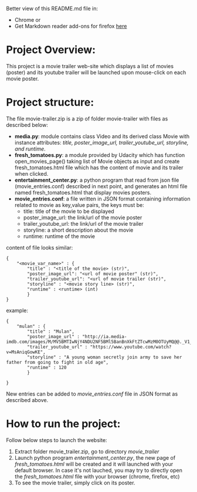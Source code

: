 Better view of this README.md file in:
- Chrome or
- Get Markdown reader add-ons for firefox [here](https://addons.mozilla.org/en-US/firefox/addon/markdown-viewer/)

# Project Overview:
This project is a movie trailer web-site which displays a list of movies (poster) and its youtube trailer will be launched upon mouse-click on each movie poster.

# Project structure:
The file movie-trailer.zip is a zip of folder movie-trailer with files as described below:
* **media.py**: module contains class Video and its derived class Movie with instance attributes: *title, poster_image_url, trailer_youtube_url, storyline, and runtime*.
* **fresh_tomatoes.py**: a module provided by Udacity which has function open_movies_page() taking list of Movie objects as input and create fresh_tomatoes.html file which has the content of movie and its trailer when clicked. 
* **entertainment_center.py**: a python program that read from json file (movie_entries.conf) described in next point, and generates an html file named fresh_tomatoes.html that display movies posters.
* **movie_entries.conf**: a file written in JSON format containing information related to movie as key,value pairs, the keys must be:
  * title: title of the movie to be displayed
  * poster_image_url: the link/url of the movie poster
  * trailer_youtube_url: the link/url of the movie trailer 
  * storyline: a short description about the movie 
  * runtime: runtime of the movie

content of file looks similar:  
```
{
    "<movie_var_name>" : {
        "title" : "<title of the movie> (str)",
        "poster_image_url": "<url of movie poster" (str)", 
        "trailer_youtube_url": "<url of movie trailer (str)",
        "storyline" : "<movie story line> (str)",
        "runtime" : <runtime> (int)
        }
}
```
example:
```
{
    "mulan" : {
    	"title" : "Mulan",
        "poster_image_url" : "http://ia.media-imdb.com/images/M/MV5BMTIwNjY4NDU2NF5BMl5BanBnXkFtZTcwMzM0OTUyMQ@@._V1_UY268_CR2,0,182,268_AL_.jpg",
        "trailer_youtube_url" : "https://www.youtube.com/watch?v=MsAniqGowKE",
        "storyline" : "A young woman secretly join army to save her father from going to fight in old age",
        "runtime" : 120
        } 

}
```
New entries can be added to *movie_entries.conf* file in JSON format as described above.  

# How to run the project:
Follow below steps to launch the website:
 
1. Extract folder movie_trailer.zip, go to directory *movie_trailer*
2. Launch python program *entertainment_center.py*, the new page of *fresh_tomatoes.html* will be created and it will launched with your default browser. In case it's not lauched, you may try to directly open the *fresh_tomatoes.html* file with your browser (chrome, firefox, etc) 
3. To see the movie trailer, simply click on its poster.

